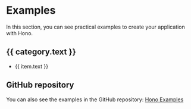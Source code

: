 <script setup>
import { data } from './menu.data.ts'
</script>

# Examples

In this section, you can see practical examples to create your application with
Hono.

<div v-for="sections of data">
  <section v-for="category of sections">
    <h2>{{ category.text }}</h2>
    <ul v-for="item of category.items">
      <li><a :href="item.link">{{ item.text }}</a></li>
    </ul>
  </section>
</div>

## GitHub repository

You can also see the examples in the GitHub repository:
[Hono Examples](https://github.com/honojs/examples)
